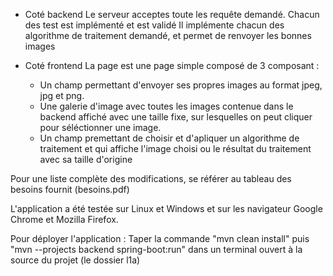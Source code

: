 - Coté backend
	Le serveur acceptes toute les requête demandé. Chacun des test est implémenté et est validé
	Il implémente chacun des algorithme de traitement demandé, et permet de renvoyer les bonnes images

- Coté frontend
	La page est une page simple composé de 3 composant :
	- Un champ permettant d'envoyer ses propres images au format jpeg, jpg et png.
	- Une galerie d'image avec toutes les images contenue dans le backend affiché avec une taille fixe, sur lesquelles on peut cliquer pour séléctionner une image.
	- Un champ premettant de choisir et d'apliquer un algorithme de traitement et qui affiche l'image choisi ou le résultat du traitement avec sa taille d'origine
	
Pour une liste complète des modifications, se référer au tableau des besoins fournit (besoins.pdf)

L'application a été testée sur Linux et Windows et sur les navigateur Google Chrome et Mozilla Firefox.

Pour déployer l'application : Taper la commande "mvn clean install" puis "mvn --projects backend spring-boot:run" dans un terminal ouvert à la source du projet (le dossier l1a)